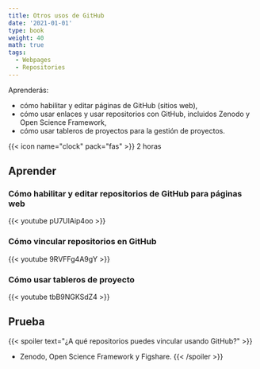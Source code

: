 ```yaml
---
title: Otros usos de GitHub
date: '2021-01-01'
type: book
weight: 40
math: true
tags:
  - Webpages
  - Repositories
---
```


Aprenderás:
* cómo habilitar y editar páginas de GitHub (sitios web),
* cómo usar enlaces y usar repositorios con GitHub, incluidos Zenodo y Open Science Framework,
* cómo usar tableros de proyectos para la gestión de proyectos.

<!--more-->

{{< icon name="clock" pack="fas" >}} 2 horas

## Aprender
### Cómo habilitar y editar repositorios de GitHub para páginas web
{{< youtube pU7UlAip4oo  >}}

### Cómo vincular repositorios en GitHub
{{< youtube 9RVFFg4A9gY  >}}

### Cómo usar tableros de proyecto
{{< youtube tbB9NGKSdZ4  >}}

## Prueba

{{< spoiler text="¿A qué repositorios puedes vincular usando GitHub?" >}}
* Zenodo, Open Science Framework y Figshare.
{{< /spoiler >}}
